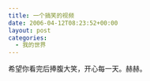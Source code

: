```yaml
---
title: 一个搞笑的视频
date: 2006-04-12T08:23:52+00:00
layout: post
categories:
  - 我的世界
---
```


希望你看完后捧腹大笑，开心每一天。赫赫。